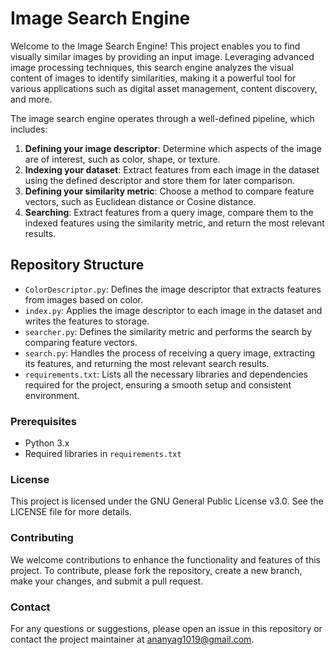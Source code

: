 # Image Search Engine

Welcome to the Image Search Engine! This project enables you to find visually similar images by providing an input image. Leveraging advanced image processing techniques, this search engine analyzes the visual content of images to identify similarities, making it a powerful tool for various applications such as digital asset management, content discovery, and more.

The image search engine operates through a well-defined pipeline, which includes:

1. **Defining your image descriptor**: Determine which aspects of the image are of interest, such as color, shape, or texture.
2. **Indexing your dataset**: Extract features from each image in the dataset using the defined descriptor and store them for later comparison.
3. **Defining your similarity metric**: Choose a method to compare feature vectors, such as Euclidean distance or Cosine distance.
4. **Searching**: Extract features from a query image, compare them to the indexed features using the similarity metric, and return the most relevant results.

## Repository Structure

- `ColorDescriptor.py`: Defines the image descriptor that extracts features from images based on color.
- `index.py`: Applies the image descriptor to each image in the dataset and writes the features to storage.
- `searcher.py`: Defines the similarity metric and performs the search by comparing feature vectors.
- `search.py`: Handles the process of receiving a query image, extracting its features, and returning the most relevant search results.
- `requirements.txt`: Lists all the necessary libraries and dependencies required for the project, ensuring a smooth setup and consistent environment.

### Prerequisites

- Python 3.x
- Required libraries in `requirements.txt`

### License

This project is licensed under the GNU General Public License v3.0. See the LICENSE file for more details.

### Contributing

We welcome contributions to enhance the functionality and features of this project. To contribute, please fork the repository, create a new branch, make your changes, and submit a pull request.

### Contact

For any questions or suggestions, please open an issue in this repository or contact the project maintainer at ananyag1019@gmail.com.


